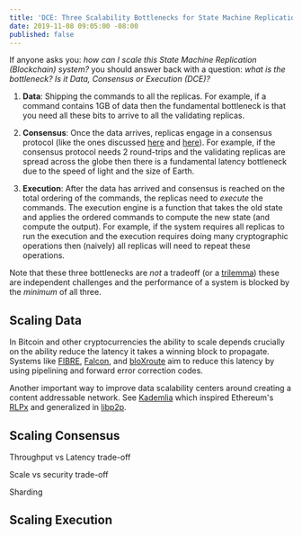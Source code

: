 ```yaml
---
title: 'DCE: Three Scalability Bottlenecks for State Machine Replication'
date: 2019-11-08 09:05:00 -08:00
published: false
---
```


If anyone asks you: *how can I scale this State Machine Replication (Blockchain) system?* you should answer back with a question: *what is the bottleneck? Is it Data, Consensus or Execution (DCE)?*

1. **Data**: Shipping the commands to all the replicas. For example, if a command contains 1GB of data then the fundamental bottleneck is that you need all these bits to arrive to all the validating replicas.

2. **Consensus**: Once the data arrives, replicas engage in a consensus protocol (like the ones discussed [here](https://decentralizedthoughts.github.io/2019-06-23-what-is-the-difference-between/) and [here](https://decentralizedthoughts.github.io/2019-11-11-authenticated-synchronous-bft/)). For example, if the consensus protocol needs 2 round-trips and the validating replicas are spread across the globe then there is a fundamental latency bottleneck due to the speed of light and the size of Earth.

3. **Execution**: After the data has arrived and consensus is reached on the total ordering of the commands, the replicas need to *execute* the commands. The execution engine is a function that takes the old state and applies the ordered commands to compute the new state (and compute the output). For example, if the system requires all replicas to run the execution and the execution requires doing many cryptographic operations then (naively) all replicas will need to repeat these operations.

Note that these three bottlenecks are *not* a tradeoff (or a [trilemma](https://en.wikipedia.org/wiki/Trilemma)) these are independent challenges and the performance of a system is blocked by the *minimum* of all three.


## Scaling Data
In Bitcoin and other cryptocurrencies the ability to scale depends crucially on the ability reduce the latency it takes a winning block to propagate. Systems like [FIBRE](https://bitcoinfibre.org/), [Falcon](https://www.falcon-net.org/), and [bloXroute](https://bloxroute.com/wp-content/uploads/2018/03/bloXroute-whitepaper.pdf) aim to reduce this latency by using pipelining and forward error correction codes. 

Another important  way to improve data scalability centers around creating a content addressable network. See [Kademlia]() which inspired Ethereum's [RLPx](https://github.com/ethereum/devp2p/blob/master/rlpx.md) and generalized in [libp2p](https://libp2p.io/).

## Scaling Consensus

Throughput vs Latency trade-off

Scale vs security trade-off

Sharding

## Scaling Execution




